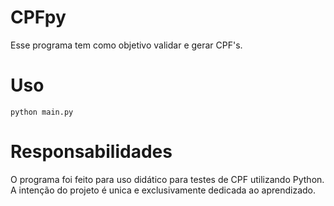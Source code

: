 # CPFpy
Esse programa tem como objetivo validar e gerar CPF's.

# Uso
```python main.py```

# Responsabilidades
O programa foi feito para uso didático para testes de CPF utilizando Python. A intenção do projeto é unica e exclusivamente dedicada ao aprendizado.

